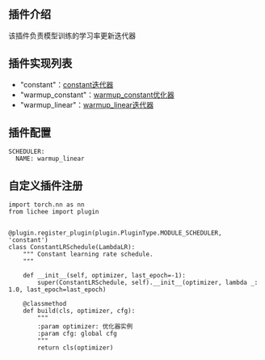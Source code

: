 ## 插件介绍
该插件负责模型训练的学习率更新迭代器

## 插件实现列表
- "constant"：[constant迭代器](./constant.md)
- "warmup_constant"：[warmup_constant优化器](./warmup_constant.md)
- "warmup_linear"：[warmup_linear迭代器](./warmup_linear.md)

## 插件配置
```
SCHEDULER:
  NAME: warmup_linear
```

## 自定义插件注册
```
import torch.nn as nn
from lichee import plugin


@plugin.register_plugin(plugin.PluginType.MODULE_SCHEDULER, 'constant')
class ConstantLRSchedule(LambdaLR):
    """ Constant learning rate schedule.
    """

    def __init__(self, optimizer, last_epoch=-1):
        super(ConstantLRSchedule, self).__init__(optimizer, lambda _: 1.0, last_epoch=last_epoch)

    @classmethod
    def build(cls, optimizer, cfg):
        """
        :param optimizer: 优化器实例
        :param cfg: global cfg
        """
        return cls(optimizer)
```
